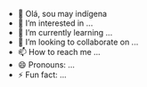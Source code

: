 - 👋 Olá, sou may indígena
- 👀 I’m interested in ...
- 🌱 I’m currently learning ...
- 💞️ I’m looking to collaborate on ...
- 📫 How to reach me ...
- 😄 Pronouns: ...
- ⚡ Fun fact: ...

<!---
Maijahari/Maijahari is a ✨ special ✨ repository because its `README.md` (this file) appears on your GitHub profile.
You can click the Preview link to take a look at your changes.
--->
